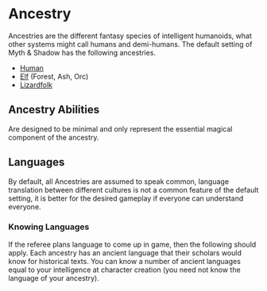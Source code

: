 # Ancestry
Ancestries are the different fantasy species of intelligent humanoids, what other systems might call humans and demi-humans. The default setting of Myth & Shadow has the following ancestries.

- [Human](Human.md)
- [Elf](Elf.md) (Forest, Ash, Orc)
- [Lizardfolk](Lizardfolk.md)

## Ancestry Abilities
Are designed to be minimal and only represent the essential magical component of the ancestry.
## Languages
By default, all Ancestries are assumed to speak common, language translation between different cultures is not a common feature of the default setting, it is better for the desired gameplay if everyone can understand everyone. 
### Knowing Languages
If the referee plans language to come up in game, then the following should apply. Each ancestry has an ancient language that their scholars would know for historical texts. You can know a number of ancient languages equal to your intelligence at character creation (you need not know the language of your ancestry).